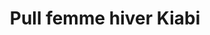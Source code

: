 ---
layout: "product-page"
id: "127"
product_id: "127"
external_product_id: "647028815"
title: "Pull femme hiver Kiabi "
description: "Porté quelques fois et en très bon état "
size: ""
brand: ""
label: "Kiabi"
price_numeric: "4.0"
price_numeric_discounted: "4.0"
currency: "€"
user_updated_at_ts: ""
category: "Vetements"
isdiscounted: "False"
isnew: "True"
isbestseller: "False"
images: [ "https://images.vinted.net/thumbs/f800/01_01c3c_bX6wy9E2nmgkUP5mqk5F3UBo.jpeg?1602276820-1962db0788cd896d9d183be72d09b383d1ab3f9d" ]
---